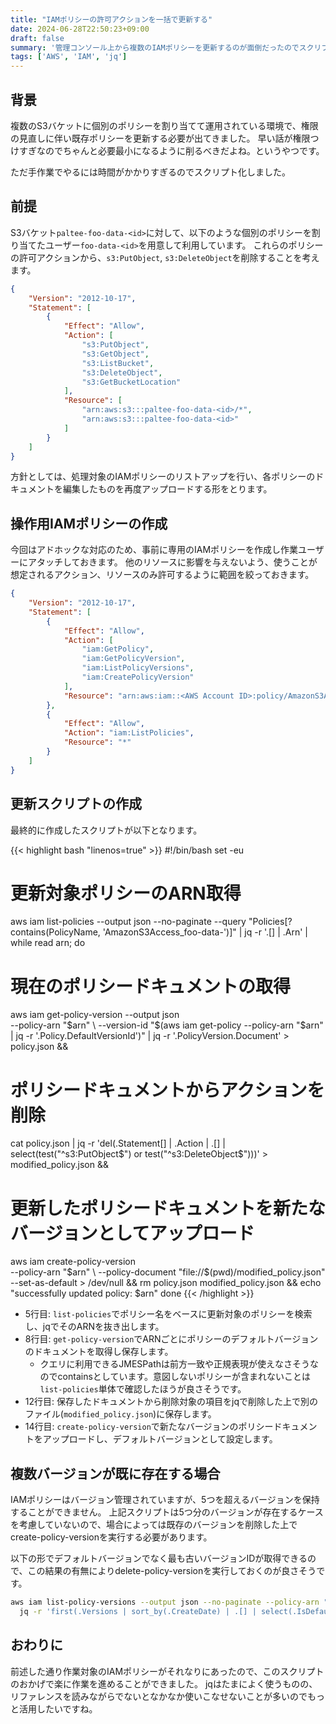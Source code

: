 ```yaml
---
title: "IAMポリシーの許可アクションを一括で更新する"
date: 2024-06-28T22:50:23+09:00
draft: false
summary: '管理コンソール上から複数のIAMポリシーを更新するのが面倒だったのでスクリプト化しました。'
tags: ['AWS', 'IAM', 'jq']
---
```


## 背景

複数のS3バケットに個別のポリシーを割り当てて運用されている環境で、権限の見直しに伴い既存ポリシーを更新する必要が出てきました。
早い話が権限つけすぎなのでちゃんと必要最小になるように削るべきだよね。というやつです。

ただ手作業でやるには時間がかかりすぎるのでスクリプト化しました。

## 前提

S3バケット`paltee-foo-data-<id>`に対して、以下のような個別のポリシーを割り当てたユーザー`foo-data-<id>`を用意して利用しています。
これらのポリシーの許可アクションから、`s3:PutObject`, `s3:DeleteObject`を削除することを考えます。

```json
{
    "Version": "2012-10-17",
    "Statement": [
        {
            "Effect": "Allow",
            "Action": [
                "s3:PutObject",
                "s3:GetObject",
                "s3:ListBucket",
                "s3:DeleteObject",
                "s3:GetBucketLocation"
            ],
            "Resource": [
                "arn:aws:s3:::paltee-foo-data-<id>/*",
                "arn:aws:s3:::paltee-foo-data-<id>"
            ]
        }
    ]
}
```

方針としては、処理対象のIAMポリシーのリストアップを行い、各ポリシーのドキュメントを編集したものを再度アップロードする形をとります。

## 操作用IAMポリシーの作成
今回はアドホックな対応のため、事前に専用のIAMポリシーを作成し作業ユーザーにアタッチしておきます。
他のリソースに影響を与えないよう、使うことが想定されるアクション、リソースのみ許可するように範囲を絞っておきます。

```json
{
    "Version": "2012-10-17",
    "Statement": [
        {
            "Effect": "Allow",
            "Action": [
                "iam:GetPolicy",
                "iam:GetPolicyVersion",
                "iam:ListPolicyVersions",
                "iam:CreatePolicyVersion"
            ],
            "Resource": "arn:aws:iam::<AWS Account ID>:policy/AmazonS3Access_foo-data-*"
        },
        {
            "Effect": "Allow",
            "Action": "iam:ListPolicies",
            "Resource": "*"
        }
    ]
}
```

## 更新スクリプトの作成

最終的に作成したスクリプトが以下となります。

{{< highlight bash "linenos=true" >}}
#!/bin/bash
set -eu

# 更新対象ポリシーのARN取得
aws iam list-policies --output json --no-paginate --query "Policies[?contains(PolicyName, 'AmazonS3Access_foo-data-')]" | jq -r '.[] | .Arn' | \
while read arn; do
  # 現在のポリシードキュメントの取得
  aws iam get-policy-version --output json \
    --policy-arn "$arn" \
    --version-id "$(aws iam get-policy --policy-arn "$arn" | jq -r '.Policy.DefaultVersionId')" | jq -r '.PolicyVersion.Document' > policy.json &&
  # ポリシードキュメントからアクションを削除
  cat policy.json | jq -r 'del(.Statement[] | .Action | .[] | select(test("^s3:PutObject$") or test("^s3:DeleteObject$")))' > modified_policy.json &&
  # 更新したポリシードキュメントを新たなバージョンとしてアップロード
  aws iam create-policy-version \
    --policy-arn "$arn" \
    --policy-document "file://$(pwd)/modified_policy.json" \
    --set-as-default > /dev/null &&
  rm policy.json modified_policy.json &&
  echo "successfully updated policy: $arn"
done
{{< /highlight >}}

* 5行目: `list-policies`でポリシー名をベースに更新対象のポリシーを検索し、jqでそのARNを抜き出します。
* 8行目: `get-policy-version`でARNごとにポリシーのデフォルトバージョンのドキュメントを取得し保存します。
  * クエリに利用できるJMESPathは前方一致や正規表現が使えなさそうなのでcontainsとしています。意図しないポリシーが含まれないことは`list-policies`単体で確認したほうが良さそうです。
* 12行目: 保存したドキュメントから削除対象の項目をjqで削除した上で別のファイル(`modified_policy.json`)に保存します。
* 14行目: `create-policy-version`で新たなバージョンのポリシードキュメントをアップロードし、デフォルトバージョンとして設定します。

## 複数バージョンが既に存在する場合

IAMポリシーはバージョン管理されていますが、5つを超えるバージョンを保持することができません。
上記スクリプトは5つ分のバージョンが存在するケースを考慮していないので、場合によっては既存のバージョンを削除した上でcreate-policy-versionを実行する必要があります。

以下の形でデフォルトバージョンでなく最も古いバージョンIDが取得できるので、この結果の有無によりdelete-policy-versionを実行しておくのが良さそうです。

```bash
aws iam list-policy-versions --output json --no-paginate --policy-arn "$arn" | \
  jq -r 'first(.Versions | sort_by(.CreateDate) | .[] | select(.IsDefaultVersion == false)) | .VersionId'
```

## おわりに

前述した通り作業対象のIAMポリシーがそれなりにあったので、このスクリプトのおかげで楽に作業を進めることができました。
jqはたまによく使うものの、リファレンスを読みながらでないとなかなか使いこなせないことが多いのでもっと活用したいですね。
